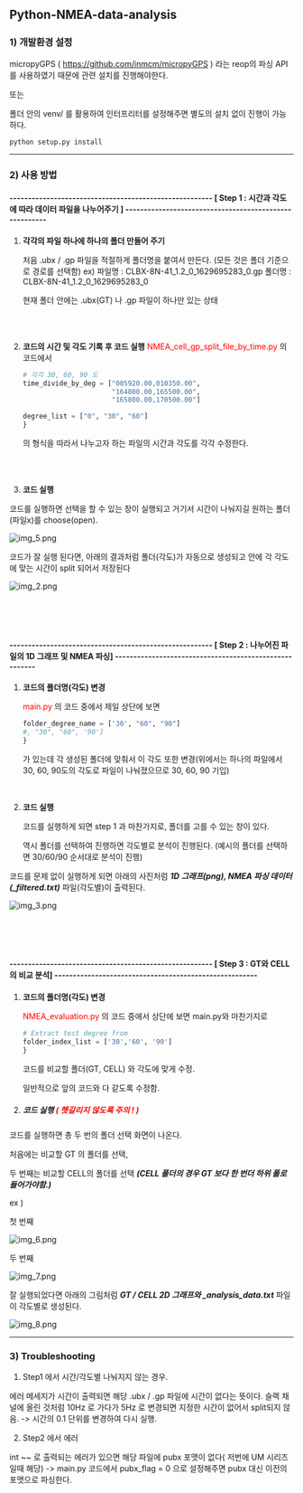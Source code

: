 ## Python-NMEA-data-analysis

### 1) 개발환경 설정

micropyGPS ( https://github.com/inmcm/micropyGPS ) 라는 reop의 파싱 API를 사용하였기 때문에
관련 설치를 진행해야한다.

또는

폴더 안의 venv/ 를 활용하여 인터프리터를 설정해주면 별도의 설치 없이 진행이 가능하다.

```
python setup.py install
```

------------

### 2) 사용 방법

####  ------------------------------------------------------- [ Step 1  : 시간과 각도에 따라 데이터 파일을 나누어주기 ] -------------------------------------------------------


1. **각각의 파일 하나에 하나의 폴더 만들어 주기**

    처음 .ubx / .gp 파일을 적절하게 폴더명을 붙여서 만든다. (모든 것은 폴더 기준으로 경로를 선택함)
    ex) 파일명 : CLBX-8N-41_1.2_0_1629695283_0.gp
        폴더명 : CLBX-8N-41_1.2_0_1629695283_0
    
    현재 폴더 안에는 .ubx(GT) 나 .gp 파일이 하나만 있는 상태

<br/>
<br/>

2. **코드의 시간 및 각도 기록 후 코드 실행**
    <span style="color:red">NMEA_cell_gp_split_file_by_time.py</span>
     의 코드에서 
    ```python
    # 각각 30, 60, 90 도
    time_divide_by_deg = ["005920.00,010350.00",
                          "164800.00,165500.00",
                          "165800.00,170500.00"]
    
    degree_list = ["0", "30", "60"]
    }
    ```
   
    의 형식을 따라서 나누고자 하는 파일의 시간과 각도를 각각 수정한다.

<br/>
<br/>

3. **코드 실행**

코드를 실행하면 선택을 할 수 있는 창이 실행되고 거기서 시간이 나눠지길 원하는 폴더(파일x)를 choose(open).


![img_5.png](img_5.png)

코드가 잘 실행 된다면, 아래의 결과처럼 폴더(각도)가 자동으로 생성되고 안에 각 각도에 맞는 시간이 split 되어서 저장된다

![img_2.png](img_2.png)

<br/>
<br/>
<br/>


####  ------------------------------------------------------- [ Step 2 : 나누어진 파일의 1D 그래프 및 NMEA 파싱] -------------------------------------------------------
1. **코드의 폴더명(각도) 변경**

    <span style="color:red">main.py</span> 의 코드 중에서 제일 상단에 보면 
    ```python
    folder_degree_name = ['30', "60", "90"]
    #, "30", "60", '90']
    }
    ```
   가 있는데 각 생성된 폴더에 맞춰서 이 각도 또한 변경(위에서는 하나의 파일에서 30, 60, 90도의 각도로 파일이 나눠졌으므로 30, 60, 90 기입) 

<br/>

2. **코드 실행**

   코드를 실행하게 되면 step 1 과 마찬가지로, 폴더를 고를 수 있는 창이 있다. 
   
   역시 폴더를 선택하여 진행하면 각도별로 분석이 진행된다. (예시의 폴더를 선택하면 30/60/90 순서대로 분석이 진행)


코드를 문제 없이 실행하게 되면 아래의 사진처럼 ***1D 그래프(png), NMEA 파싱 데이터(_filtered.txt)*** 파일(각도별)이 출력된다.


![img_3.png](img_3.png)

<br/>
<br/>
<br/>


####  ------------------------------------------------------- [ Step 3 : GT와 CELL 의 비교 분석] -------------------------------------------------------

1. **코드의 폴더명(각도) 변경**

    <span style="color:red">NMEA_evaluation.py</span> 의 코드 중에서 상단에 보면 main.py와 마찬가지로

    ```python
    # Extract test degree from
    folder_index_list = ['30','60', '90']
    }
    ```
   코드를 비교할 폴더(GT, CELL) 와 각도에 맞게 수정.

   일반적으로 앞의 코드와 다 같도록 수정함.

2. ##### **코드 실행   <span style="color:red"> ( 헷갈리지 않도록 주의 ! ) </span>**

코드를 실행하면 총 두 번의 폴더 선택 화면이 나온다. 

처음에는 비교할 GT 의 폴더를 선택,

두 번째는 비교할 CELL의 폴더를 선택 ***(CELL 폴더의 경우 GT 보다 한 번더 하위 폴로 들어가야함.)***

ex )

  첫 번째

![img_6.png](img_6.png)

두 번째

![img_7.png](img_7.png)


잘 실행되었다면 아래의 그림처럼 ***GT / CELL 2D 그래프와 _analysis_data.txt*** 파일이 각도별로 생성된다.

![img_8.png](img_8.png)

---

### 3) Troubleshooting

1. Step1 에서 시간/각도별 나눠지지 않는 경우.

에러 메세지가 시간이 출력되면 해당 .ubx / .gp 파일에 시간이 없다는 뜻이다.
슬랙 채널에 올린 것처럼 10Hz 로 가다가 5Hz 로 변경되면 지정한 시간이 없어서 split되지 않음.
-> 시간의 0.1 단위를 변경하여 다시 실행.


2. Step2 에서 에러

int ~~ 로 출력되는 에러가 있으면 해당 파일에 pubx 포맷이 없다( 저번에 UM 시리즈 일때 해당)
-> main.py 코드에서 pubx_flag = 0 으로 설정해주면 pubx 대신 이전의 포맷으로 파싱한다.









